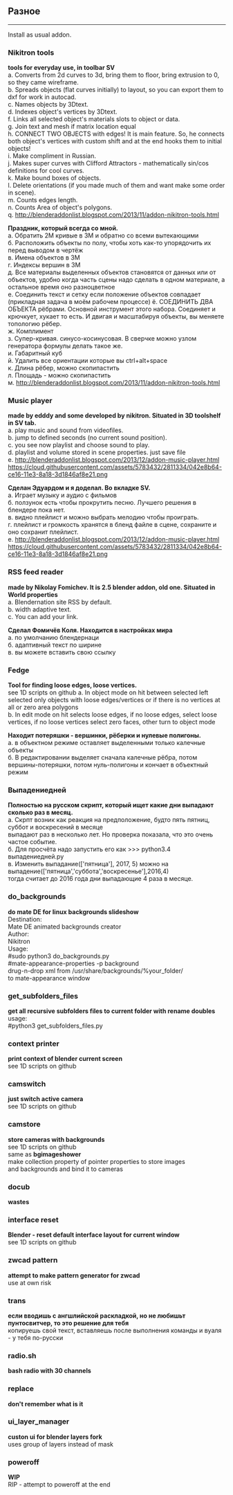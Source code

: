 ## Разное
______________

 Install as usual addon.

### Nikitron tools
  __tools for everyday use, in toolbar SV__    
    a. Converts from 2d curves to 3d, bring them to floor, bring extrusion to 0, so they came wireframe.    
    b. Spreads objects (flat curves initially) to layout, so you can export them to dxf for work in autocad.    
    c. Names objects by 3Dtext.    
    d. Indexes object's vertices by 3Dtext.   
    f. Links all selected object's materials slots to object or data.   
    g. Join text and mesh if matrix location equal    
    h. CONNECT TWO OBJECTS with edges! It is main feature. So, he connects both object's vertices with custom shift and at the end hooks them to initial objects!    
    i. Make compliment in Russian.    
    j. Makes super curves with Clifford Attractors - mathematically sin/cos definitions for cool curves.  
    k. Make bound boxes of objects.      
    l. Delete orientations (if you made much of them and want make some order in scene).    
    m. Counts edges length.    
    n. Counts Area of object's polygons.    
    q. http://blenderaddonlist.blogspot.com/2013/11/addon-nikitron-tools.html    
    
  __Праздник, который всегда со мной.__    
    а. Обратить 2М кривые в 3М и обратно со всеми вытекающими     
    б. Расположить объекты по полу, чтобы хоть как-то упорядочить их перед выводом в чертёж     
    в. Имена объектов в 3М   
    г. Индексы вершин в 3М      
    д. Все материалы выделенных объектов становятся от данных или от объектов, удобно когда часть сцены надо сделать в одном материале, а остальное время оно разноцветное    
    е. Соединить текст и сетку если положение объектов совпадает (прикладная задача в моём рабочем процессе)
    ё. СОЕДИНИТЬ ДВА ОБЪЕКТА рёбрами. Основной инструмент этого набора. Соединяет и крючкует, хукает то есть. И двигая и масштабируя объекты, вы меняете топологию рёбер.     
    ж. Комплимент   
    з. Супер-кривая. синусо-косинусовая. В сверчке можно узлом генератора формулы делать такое же.  
    и. Габаритный куб   
    й. Удалить все ориентации которые вы ctrl+alt+space   
    к. Длина рёбер, можно скопипастить   
    л. Площадь - можно скопипастить    
    м. http://blenderaddonlist.blogspot.com/2013/11/addon-nikitron-tools.html    

### Music player 
  __made by edddy and some developed by nikitron. Situated in 3D toolshelf in SV tab.__    
    a. play music and sound from videofiles.    
    b. jump to defined seconds (no current sound position).    
    c. you see now playlist and choose sound to play.    
    d. playlist and volume stored in scene properties. just save file  
    e. http://blenderaddonlist.blogspot.com/2013/12/addon-music-player.html    
    https://cloud.githubusercontent.com/assets/5783432/2811334/042e8b64-ce16-11e3-8a18-3d1846af8e21.png    
    
  __Сделан Эдуардом и я доделал. Во вкладке SV.__    
    а. Играет музыку и аудио с фильмов   
    б. ползунок есть чтобы прокрутить песню. Лучшего решения в блендере пока нет.    
    в. видно плейлист и можно выбрать мелодию чтобы проиграть.    
    г. плейлист и громкость хранятся в бленд файле в сцене, сохраните и оно сохранит плейлист.    
    e. http://blenderaddonlist.blogspot.com/2013/12/addon-music-player.html    
    https://cloud.githubusercontent.com/assets/5783432/2811334/042e8b64-ce16-11e3-8a18-3d1846af8e21.png    

### RSS feed reader 
  __made by Nikolay Fomichev. It is 2.5 blender addon, old one. Situated in World properties__    
    a. Blendernation site RSS by default.     
    b. width adaptive text.    
    c. You can add your link.    
    
  __Сделал Фомичёв Коля. Находится в настройках мира__    
    а. по умолчанию блендернаци    
    б. адаптивный текст по ширине     
    в. вы можете вставить свою ссылку     

### Fedge
  __Tool for finding loose edges, loose vertices.__     
    see 1D scripts on github
    a. In object mode on hit between selected left selected only objects with loose edges/vertices or if there is no vertices at all or zero area polygons    
    b. In edit mode on hit selects loose edges, if no loose edges, select loose vertices, if no loose vertices select zero faces, other turn to object mode    
    
  __Находит потеряшки - вершинки, рёберки и нулевые полигоны.__     
    а. в объектном режиме оставляет выделенными только калечные объекты    
    б. В редактировании выделяет сначала калечные рёбра, потом вершины-потеряшки, потом нуль-полигоны и кончает в объектный режим    

### Выпадениедней
  __Полностью на русском скрипт, который ищет какие дни выпадают сколько раз в месяц.__     
    а. Скрпт возник как реакция на предположение, будто пять пятниц, суббот и воскресений в месяце     
        выпадают раз в несколько лет. Но проверка показала, что это очень частое событие.    
    б. Для просчёта надо запустить его как >>> python3.4 выпадениедней.py    
    в. Изменить выпадание(['пятница'], 2017, 5) можно на выпадение(['пятница','суббота','воскресенье'],2016,4)    
        тогда считает до 2016 года дни выпадающие 4 раза в месяце.    
### do_backgrounds    
  __do mate DE for linux backgrounds slideshow__    
    Destination:    
    Mate DE animated backgrounds creator    
    Author:    
    Nikitron    
    Usage:    
    #sudo python3 do_backgrounds.py    
    #mate-appearance-properties -p background    
    drug-n-drop xml from /usr/share/backgrounds/%your_folder/    
    to mate-appearance window    
### get_subfolders_files    
  __get all recursive subfolders files to current folder with rename doubles__    
    usage:     
    #python3 get_subfolders_files.py    
### context printer    
  __print context of blender current screen__        
    see 1D scripts on github    
### camswitch    
  __just switch active camera__    
    see 1D scripts on github    
### camstore    
  __store cameras with backgrounds__    
    see 1D scripts on github    
    same as __bgimageshower__    
    make collection property of pointer properties to store images    
    and backgrounds and bind it to cameras    
### docub    
  __wastes__    
### interface reset    
  __Blender - reset default interface layout for current window__    
    see 1D scripts on github    
### zwcad pattern    
  __attempt to make pattern generator for zwcad__    
    use at own risk    
### trans    
  __если вводишь с ангшлийской раскладкой, но не любишьт пунтосвитчер, то это решение для тебя__    
    копируешь свой текст, вставляешь после выполнения команды и вуаля - у тебя по-русски    
### radio.sh    
  __bash radio with 30 channels__    
### replace    
  __don't remember what is it__    
### ui_layer_manager    
  __custon ui for blender layers fork__    
    uses group of layers instead of mask    
### poweroff    
  __WIP__    
    RIP - attempt to poweroff at the end    

